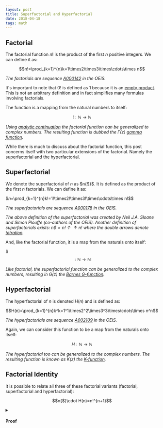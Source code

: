 ```yaml
---
layout: post
title: Superfactorial and Hyperfactorial
date: 2018-04-18
tags: math
---
```

## Factorial
The factorial function $n!$ is the product of the first $n$ positive integers. We can define it as:

$$n!=\prod_{k=1}^{n}k=1\times2\times3\times\cdots\times n$$

*The factorials are sequence [A000142](https://oeis.org/A000142) in the OEIS.*

It's important to note that $0!$ is defined as $1$ because it is an [empty product](https://en.wikipedia.org/wiki/Empty_product). This is not an arbitrary definition and in fact simplifies many formulas involving factorials.

The function is a mapping from the natural numbers to itself:

$$!:\mathbb{N}\rightarrow\mathbb{N}$$

*Using [analytic continuation](https://en.wikipedia.org/wiki/Analytic_continuation) the factorial function can be generalized to complex numbers. The resulting function is dubbed the $\Gamma(z)$ [gamma function](https://en.wikipedia.org/wiki/Gamma_function).*

While there is much to discuss about the factorial function, this post concerns itself with two particular extensions of the factorial. Namely the superfactorial and the hyperfactorial.

<!--more-->

## Superfactorial
We denote the superfactorial of $n$ as $n{$}$. It is defined as the product of the first $n$ factorials. We can define it as:

$$n$=\prod_{k=1}^{n}k!=1!\times2!\times3!\times\cdots\times n!$$

*The superfactorials are sequence [A000178](https://oeis.org/A000178) in the OEIS.*

*The above definition of the superfactorial was created by Neil J.A. Sloane and Simon Plouffe (co-authors of the OEIS). Another definition of superfactorials exists: $n{\$}=n!\uparrow\uparrow n!$ where the double arrows denote [tetration](https://en.wikipedia.org/wiki/Tetration).*

And, like the factorial function, it is a map from the naturals onto itself:

$$$:\mathbb{N}\rightarrow\mathbb{N}$$

*Like factorial, the superfactorial function can be generalized to the complex numbers, resulting in $G(z)$ the [Barnes G-function](https://en.wikipedia.org/wiki/Barnes_G-function).*

## Hyperfactorial
The hyperfactorial of $n$ is denoted $H(n)$ and is defined as:

$$H(n)=\prod_{k=1}^{n}k^k=1^1\times2^2\times3^3\times\cdots\times n^n$$

*The hyperfactorials are sequence [A002109](https://oeis.org/A002109) in the OEIS.*

Again, we can consider this function to be a map from the naturals onto itself:

$$H:\mathbb{N}\rightarrow\mathbb{N}$$

*The hyperfactorial too can be generalized to the complex numbers. The resulting function is known as $K(z)$ the [K-function](https://en.wikipedia.org/wiki/K-function).*

## Factorial Identity
It is possible to relate all three of these factorial variants (factorial, superfactorial and hyperfactorial):

$$n{$}\cdot H(n)=n!^{n+1}$$

<details>
<summary><h4 class="inline">Proof</h4></summary>

We can prove the above statement, which we'll call $P(n)$, by induction:

$$P(n)\equiv n{$}\cdot H(n)=n!^{n+1}$$

First we multiply both sides of the equation by $(n+1)!(n+1)^{n+1}$:

$$\begin{align}n{$}\cdot H(n)&=n!^{n+1}\\
(n+1)!(n+1)^{n+1}& \ \ \ \ \ (n+1)!(n+1)^{n+1}
\end{align}$$

Now let's simplify the left hand side first. Notice that $n{\$}\cdot(n+1)!=(n+1){\$}$ and that $H(n)\cdot(n+1)^{n+1}=H(n+1)$. From this the left hand side simply becomes:

$$(n+1){$}\cdot H(n+1)$$

Now let's deal with right hand side. Notice that the expression can be rewritten as:

$$\begin{align}
n!^{n+1} \color{green}{(n+1)!}(n+1)^{n+1}&=n!^{n+1}\color{green}{n!(n+1)}(n+1)^{n+1}\\
&=n!^{n+2}(n+1)^{n+2}\\
&=(n+1)!^{n+2}\\
\end{align}$$

Putting the right and left hand sides back together we can see that we just proved $P(n+1)$:

$$P(n+1)\equiv(n+1){$}\cdot H(n+1)=(n+1)!^{n+2}$$

However $P(n+1)$ was proved under the assumption that $P(n)$ was true. Thus:

$$P(n)\implies P(n+1)$$

But, notice that $P(1)$ is true:

$$\begin{align}
P(1)&\equiv 1{$}\cdot H(1)=(1!)^{1+1}\\
&\equiv1\cdot1=1\\
&\equiv T
\end{align}$$

Because $P(1)$ is true, this means that $P(1+1)=P(2)$ is true. This implies that $P(2+1)=P(3)$ is true and so on and so forth for all integers above $1$. Thus by induction:

$$\begin{align}
&P(n)\implies P(n+1)\\
&P(1)\\
\therefore\ &\hline{\forall n\in \mathbb{N},\ P(n)}\\
\end{align}$$
